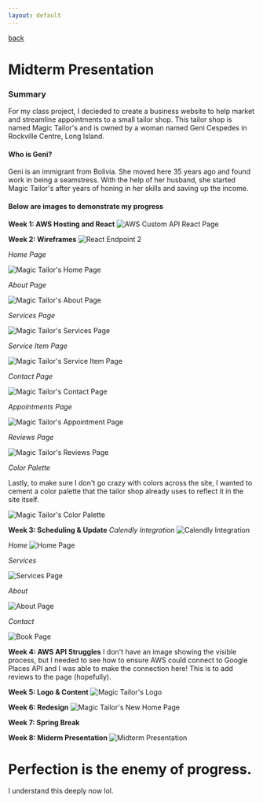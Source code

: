 ```yaml
---
layout: default
---
```


[back](../index.html)

# Midterm Presentation

### Summary

For my class project, I decieded to create a business website to help market and streamline appointments to a small tailor shop. This tailor shop is named Magic Tailor's and is owned by a woman named Geni Cespedes in Rockville Centre, Long Island.

#### Who is Geni?

Geni is an immigrant from Bolivia. She moved here 35 years ago and found work in being a seamstress. With the help of her husband, she started Magic Tailor's after years of honing in her skills and saving up the income.

#### Below are images to demonstrate my progress

**Week 1: AWS Hosting and React**
![AWS Custom API React Page](../assets/img/week1/endpoint2.png)

**Week 2: Wireframes**
![React Endpoint 2](../assets/img/week1/endpoint2.png)

_Home Page_

![Magic Tailor's Home Page](../assets/img/week2/mt_home.png)

_About Page_

![Magic Tailor's About Page](../assets/img/week2/mt_about.png)

_Services Page_

![Magic Tailor's Services Page](../assets/img/week2/mt_services.png)

_Service Item Page_

![Magic Tailor's Service Item Page](../assets/img/week2/mt_services_item.png)

_Contact Page_

![Magic Tailor's Contact Page](../assets/img/week2/mt_contact.png)

_Appointments Page_

![Magic Tailor's Appointment Page](../assets/img/week2/mt_appointment.png)

_Reviews Page_

![Magic Tailor's Reviews Page](../assets/img/week2/mt_reviews.png)

_Color Palette_

Lastly, to make sure I don't go crazy with colors across the site, I wanted to cement a color palette that the tailor shop already uses to reflect it in the site itself.

![Magic Tailor's Color Palette](../assets/img/week2/color_palette.png)

**Week 3: Scheduling & Update**
_Calendly Integration_
![Calendly Integration](../assets/img/week3/book.png)

_Home_
![Home Page](../assets/img/week3/home.png)

_Services_

![Services Page](../assets/img/week3/services.png)

_About_

![About Page](../assets/img/week3/about.png)

_Contact_

![Book Page](../assets/img/week3/contact.png)

**Week 4: AWS API Struggles**
I don't have an image showing the visible process, but I needed to see how to ensure AWS could connect to Google Places API and I was able to make the connection here! This is to add reviews to the page (hopefully).

**Week 5: Logo & Content**
![Magic Tailor's Logo](../assets/img/week5/logo_black.png)

**Week 6: Redesign**
![Magic Tailor's New Home Page](../assets/img/week6/redesign_progress.png)

**Week 7: Spring Break**

**Week 8: Miderm Presentation**
![Midterm Presentation](../assets/img/week8/midterm.png)

# Perfection is the enemy of progress.

I understand this deeply now lol.
